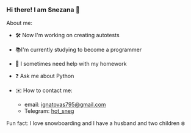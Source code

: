 ### Hi there! I am Snezana 👋

About me:

- 🛠 Now I'm working on creating autotests
- 📚I'm currently studying to become a programmer
- 🙏 I sometimes need help with my homework
- ❓ Ask me about Python

- ✉️ How to contact me:
  - email: ignatovas795@gmail.com
  - Telegram: [hot_sneg](https://t.me/hot_sneg)
 
Fun fact: I love snowboarding and I have a husband and two children ❄️

